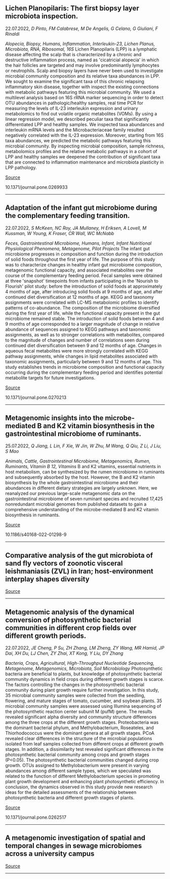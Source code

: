 ## Lichen Planopilaris: The first biopsy layer microbiota inspection.
 22.07.2022, _D Pinto, FM Calabrese, M De Angelis, G Celano, G Giuliani, F Rinaldi_


_Alopecia, Biopsy, Humans, Inflammation, Interleukin-23, Lichen Planus, Microbiota, RNA, Ribosomal, 16S_
Lichen Planopilaris (LPP) is a lymphatic disease affecting the scalp that is characterized by a chronic and destructive inflammation process, named as 'cicatricial alopecia' in which the hair follicles are targeted and may involve predominantly lymphocytes or neutrophils. Scalp and biopsy layers have never been used to investigate microbial community composition and its relative taxa abundances in LPP. We sought to examine the significant taxa of this chronic relapsing inflammatory skin disease, together with inspect the existing connections with metabolic pathways featuring this microbial community. We used a multilevel analysis based on 16S rRNA marker sequencing in order to detect OTU abundances in pathologic/healthy samples, real time PCR for measuring the levels of IL-23 interleukin expression and urinary metabolomics to find out volatile organic metabolites (VOMs). By using a linear regression model, we described peculiar taxa that significantly differentiated LPP and healthy samples. We inspected taxa abundances and interleukin mRNA levels and the Microbacteriaceae family resulted negatively correlated with the IL-23 expression. Moreover, starting from 16S taxa abundances, we predicted the metabolic pathways featuring this microbial community. By inspecting microbial composition, sample richness, metabolomics profiles and the relative metabolic pathways in a cohort of LPP and healthy samples we deepened the contribution of significant taxa that are connected to inflammation maintenance and microbiota plasticity in LPP pathology.

[Source](https://journals.plos.org/plosone/article?id=10.1371/journal.pone.0269933)

10.1371/journal.pone.0269933

---

## Adaptation of the infant gut microbiome during the complementary feeding transition.
 22.07.2022, _S McKeen, NC Roy, JA Mullaney, H Eriksen, A Lovell, M Kussman, W Young, K Fraser, CR Wall, WC McNabb_


_Feces, Gastrointestinal Microbiome, Humans, Infant, Infant Nutritional Physiological Phenomena, Metagenome, Pilot Projects_
The infant gut microbiome progresses in composition and function during the introduction of solid foods throughout the first year of life. The purpose of this study was to characterize changes in healthy infant gut microbiome composition, metagenomic functional capacity, and associated metabolites over the course of the complementary feeding period. Fecal samples were obtained at three 'snapshot' timepoints from infants participating in the 'Nourish to Flourish' pilot study: before the introduction of solid foods at approximately 4 months of age, after introducing solid foods at 9 months of age, and after continued diet diversification at 12 months of age. KEGG and taxonomy assignments were correlated with LC-MS metabolomic profiles to identify patterns of co-abundance. The composition of the microbiome diversified during the first year of life, while the functional capacity present in the gut microbiome remained stable. The introduction of solid foods between 4 and 9 months of age corresponded to a larger magnitude of change in relative abundance of sequences assigned to KEGG pathways and taxonomic assignments, as well as to stronger correlations with metabolites, compared to the magnitude of changes and number of correlations seen during continued diet diversification between 9 and 12 months of age. Changes in aqueous fecal metabolites were more strongly correlated with KEGG pathway assignments, while changes in lipid metabolites associated with taxonomic assignments, particularly between 9 and 12 months of age. This study establishes trends in microbiome composition and functional capacity occurring during the complementary feeding period and identifies potential metabolite targets for future investigations.

[Source](https://journals.plos.org/plosone/article?id=10.1371/journal.pone.0270213)

10.1371/journal.pone.0270213

---

## Metagenomic insights into the microbe-mediated B and K2 vitamin biosynthesis in the gastrointestinal microbiome of ruminants.
 25.07.2022, _Q Jiang, L Lin, F Xie, W Jin, W Zhu, M Wang, Q Qiu, Z Li, J Liu, S Mao_


_Animals, Cattle, Gastrointestinal Microbiome, Metagenomics, Rumen, Ruminants, Vitamin B 12, Vitamins_
B and K2 vitamins, essential nutrients in host metabolism, can be synthesized by the rumen microbiome in ruminants and subsequently absorbed by the host. However, the B and K2 vitamin biosynthesis by the whole gastrointestinal microbiome and their abundances in different dietary strategies are largely unknown. Here, we reanalyzed our previous large-scale metagenomic data on the gastrointestinal microbiome of seven ruminant species and recruited 17,425 nonredundant microbial genomes from published datasets to gain a comprehensive understanding of the microbe-mediated B and K2 vitamin biosynthesis in ruminants.

[Source](https://microbiomejournal.biomedcentral.com/articles/10.1186/s40168-022-01298-9)

10.1186/s40168-022-01298-9

---

## Comparative analysis of the gut microbiota of sand fly vectors of zoonotic visceral leishmaniasis (ZVL) in Iran; host-environment interplay shapes diversity

[Source](https://journals.plos.org/plosntds/article?id=10.1371/journal.pntd.0010609)

---

## Metagenomic analysis of the dynamical conversion of photosynthetic bacterial communities in different crop fields over different growth periods.
 22.07.2022, _JE Cheng, P Su, ZH Zhang, LM Zheng, ZY Wang, MR Hamid, JP Dai, XH Du, LJ Chen, ZY Zhai, XT Kong, Y Liu, DY Zhang_


_Bacteria, Crops, Agricultural, High-Throughput Nucleotide Sequencing, Metagenome, Metagenomics, Microbiota, Soil Microbiology_
Photosynthetic bacteria are beneficial to plants, but knowledge of photosynthetic bacterial community dynamics in field crops during different growth stages is scarce. The factors controlling the changes in the photosynthetic bacterial community during plant growth require further investigation. In this study, 35 microbial community samples were collected from the seedling, flowering, and mature stages of tomato, cucumber, and soybean plants. 35 microbial community samples were assessed using Illumina sequencing of the photosynthetic reaction center subunit M (pufM) gene. The results revealed significant alpha diversity and community structure differences among the three crops at the different growth stages. Proteobacteria was the dominant bacterial phylum, and Methylobacterium, Roseateles, and Thiorhodococcus were the dominant genera at all growth stages. PCoA revealed clear differences in the structure of the microbial populations isolated from leaf samples collected from different crops at different growth stages. In addition, a dissimilarity test revealed significant differences in the photosynthetic bacterial community among crops and growth stages (P&lt;0.05). The photosynthetic bacterial communities changed during crop growth. OTUs assigned to Methylobacterium were present in varying abundances among different sample types, which we speculated was related to the function of different Methylobacterium species in promoting plant growth development and enhancing plant photosynthetic efficiency. In conclusion, the dynamics observed in this study provide new research ideas for the detailed assessments of the relationship between photosynthetic bacteria and different growth stages of plants.

[Source](https://journals.plos.org/plosone/article?id=10.1371/journal.pone.0262517)

10.1371/journal.pone.0262517

---

## A metagenomic investigation of spatial and temporal changes in sewage microbiomes across a university campus

[Source](https://www.biorxiv.org/content/10.1101/2022.07.13.499996v1.abstract?%3Fcollection=)

---

